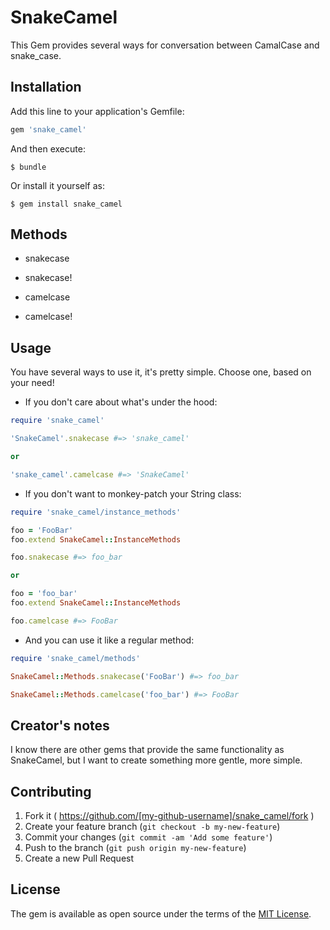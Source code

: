 # SnakeCamel

This Gem provides several ways for conversation between CamalCase and snake_case.

## Installation

Add this line to your application's Gemfile:

```ruby
gem 'snake_camel'
```

And then execute:

    $ bundle

Or install it yourself as:

    $ gem install snake_camel


## Methods

  - snakecase

  - snakecase!

  - camelcase

  - camelcase!


## Usage

  You have several ways to use it, it's pretty simple. Choose one, based on your need!

  - If you don't care about what's under the hood:

  ```ruby
  require 'snake_camel'

  'SnakeCamel'.snakecase #=> 'snake_camel'

  or

  'snake_camel'.camelcase #=> 'SnakeCamel'
  ```

  - If you don't want to monkey-patch your String class:

```ruby
require 'snake_camel/instance_methods'

foo = 'FooBar'
foo.extend SnakeCamel::InstanceMethods

foo.snakecase #=> foo_bar

or

foo = 'foo_bar'
foo.extend SnakeCamel::InstanceMethods

foo.camelcase #=> FooBar
```
- And you can use it like a regular method:

```ruby
require 'snake_camel/methods'

SnakeCamel::Methods.snakecase('FooBar') #=> foo_bar

SnakeCamel::Methods.camelcase('foo_bar') #=> FooBar
```


## Creator's notes

I know there are other gems that provide the same functionality as SnakeCamel, but I want to create something more gentle, more simple.


## Contributing

1. Fork it ( https://github.com/[my-github-username]/snake_camel/fork )
2. Create your feature branch (`git checkout -b my-new-feature`)
3. Commit your changes (`git commit -am 'Add some feature'`)
4. Push to the branch (`git push origin my-new-feature`)
5. Create a new Pull Request

## License

The gem is available as open source under the terms of the [MIT License](http://opensource.org/licenses/MIT).

